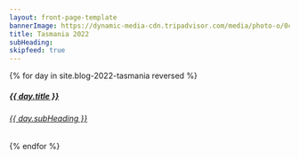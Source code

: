 ```yaml
---
layout: front-page-template
bannerImage: https://dynamic-media-cdn.tripadvisor.com/media/photo-o/0c/53/08/45/devils-cradle-tasmanian.jpg?w=1200&h=1200&s=1
title: Tasmania 2022
subHeading: 
skipfeed: true
---
```


<div class="text-uppercase adventure-list experience">
  {% for day in site.blog-2022-tasmania reversed %}
    <div class="col-md-6 col-sm-6 animated fadeInUp" data-wow-delay="0.1s" data-wow-duration="1s">
      <a href="{{day.url | prepend: site.baseurl}}">
        <img src="{{ day.bannerImage }}"  alt="" class="img-responsive">
        <div class="overlay-lnk text-uppercase text-center">
          <i class="icon icon-streetsign"></i>
          <h5>{{ day.title }}</h5>
          <h6>{{ day.subHeading }}</h6>
        </div>
      </a>
    </div>
  {% endfor %}
</div>

